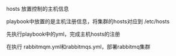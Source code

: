 hosts 放置控制的主机信息

playbook中放置的是主机注册信息，将集群的hosts对应到 /etc/hosts

先执行playbook中的yml，完成主机hosts的注册

在执行 rabbitmqm.yml和rabbitmqs.yml，部署rabbitmq集群
